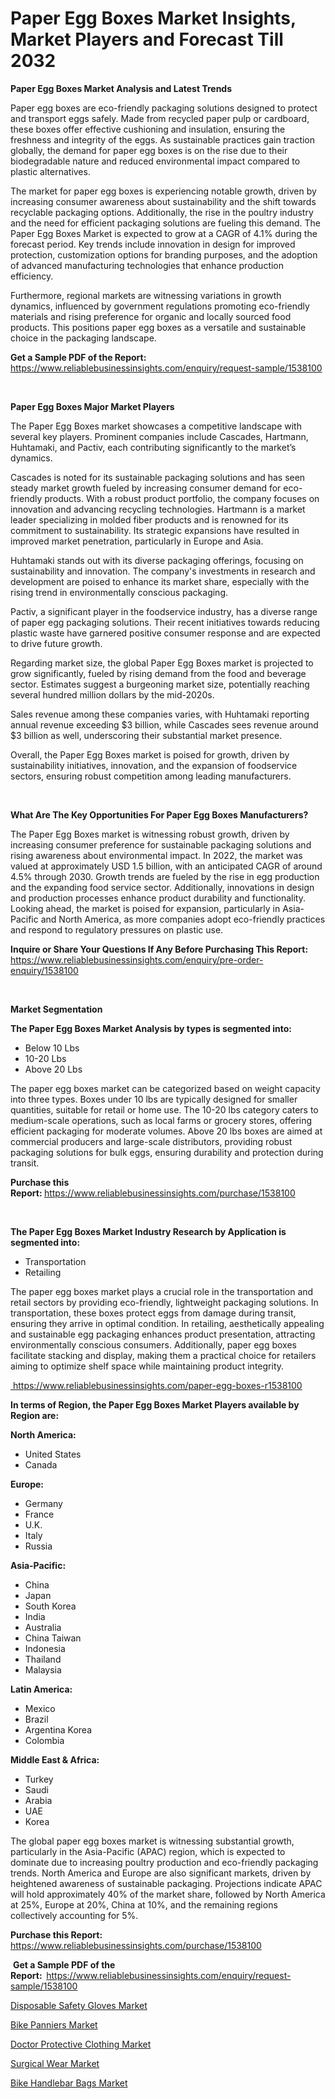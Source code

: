 <p><h1>Paper Egg Boxes Market Insights, Market Players and Forecast Till 2032</h1></p><p><strong>Paper Egg Boxes Market Analysis and Latest Trends</strong></p>
<p><p>Paper egg boxes are eco-friendly packaging solutions designed to protect and transport eggs safely. Made from recycled paper pulp or cardboard, these boxes offer effective cushioning and insulation, ensuring the freshness and integrity of the eggs. As sustainable practices gain traction globally, the demand for paper egg boxes is on the rise due to their biodegradable nature and reduced environmental impact compared to plastic alternatives.</p><p>The market for paper egg boxes is experiencing notable growth, driven by increasing consumer awareness about sustainability and the shift towards recyclable packaging options. Additionally, the rise in the poultry industry and the need for efficient packaging solutions are fueling this demand. The Paper Egg Boxes Market is expected to grow at a CAGR of 4.1% during the forecast period. Key trends include innovation in design for improved protection, customization options for branding purposes, and the adoption of advanced manufacturing technologies that enhance production efficiency.</p><p>Furthermore, regional markets are witnessing variations in growth dynamics, influenced by government regulations promoting eco-friendly materials and rising preference for organic and locally sourced food products. This positions paper egg boxes as a versatile and sustainable choice in the packaging landscape.</p></p>
<p><strong>Get a Sample PDF of the Report:&nbsp;</strong> <a href="https://www.reliablebusinessinsights.com/enquiry/request-sample/1538100?utm_campaign=1106&utm_medium=2&utm_source=Github&utm_content=ia&utm_term=05042025&utm_id=paper-egg-boxes">https://www.reliablebusinessinsights.com/enquiry/request-sample/1538100</a></p>
<p>&nbsp;</p>
<p><strong>Paper Egg Boxes Major Market Players</strong></p>
<p><p>The Paper Egg Boxes market showcases a competitive landscape with several key players. Prominent companies include Cascades, Hartmann, Huhtamaki, and Pactiv, each contributing significantly to the market’s dynamics.</p><p>Cascades is noted for its sustainable packaging solutions and has seen steady market growth fueled by increasing consumer demand for eco-friendly products. With a robust product portfolio, the company focuses on innovation and advancing recycling technologies. Hartmann is a market leader specializing in molded fiber products and is renowned for its commitment to sustainability. Its strategic expansions have resulted in improved market penetration, particularly in Europe and Asia. </p><p>Huhtamaki stands out with its diverse packaging offerings, focusing on sustainability and innovation. The company's investments in research and development are poised to enhance its market share, especially with the rising trend in environmentally conscious packaging. </p><p>Pactiv, a significant player in the foodservice industry, has a diverse range of paper egg packaging solutions. Their recent initiatives towards reducing plastic waste have garnered positive consumer response and are expected to drive future growth.</p><p>Regarding market size, the global Paper Egg Boxes market is projected to grow significantly, fueled by rising demand from the food and beverage sector. Estimates suggest a burgeoning market size, potentially reaching several hundred million dollars by the mid-2020s.</p><p>Sales revenue among these companies varies, with Huhtamaki reporting annual revenue exceeding $3 billion, while Cascades sees revenue around $3 billion as well, underscoring their substantial market presence. </p><p>Overall, the Paper Egg Boxes market is poised for growth, driven by sustainability initiatives, innovation, and the expansion of foodservice sectors, ensuring robust competition among leading manufacturers.</p></p>
<p>&nbsp;</p>
<p><strong>What Are The Key Opportunities For Paper Egg Boxes Manufacturers?</strong></p>
<p><p>The Paper Egg Boxes market is witnessing robust growth, driven by increasing consumer preference for sustainable packaging solutions and rising awareness about environmental impact. In 2022, the market was valued at approximately USD 1.5 billion, with an anticipated CAGR of around 4.5% through 2030. Growth trends are fueled by the rise in egg production and the expanding food service sector. Additionally, innovations in design and production processes enhance product durability and functionality. Looking ahead, the market is poised for expansion, particularly in Asia-Pacific and North America, as more companies adopt eco-friendly practices and respond to regulatory pressures on plastic use.</p></p>
<p><strong>Inquire or Share Your Questions If Any Before Purchasing This Report:</strong> <a href="https://www.reliablebusinessinsights.com/enquiry/pre-order-enquiry/1538100?utm_campaign=1106&utm_medium=2&utm_source=Github&utm_content=ia&utm_term=05042025&utm_id=paper-egg-boxes">https://www.reliablebusinessinsights.com/enquiry/pre-order-enquiry/1538100</a></p>
<p>&nbsp;</p>
<p><strong>Market Segmentation</strong></p>
<p><strong>The Paper Egg Boxes Market Analysis by types is segmented into:</strong></p>
<p><ul><li>Below 10 Lbs</li><li>10-20 Lbs</li><li>Above 20 Lbs</li></ul></p>
<p><p>The paper egg boxes market can be categorized based on weight capacity into three types. Boxes under 10 lbs are typically designed for smaller quantities, suitable for retail or home use. The 10-20 lbs category caters to medium-scale operations, such as local farms or grocery stores, offering efficient packaging for moderate volumes. Above 20 lbs boxes are aimed at commercial producers and large-scale distributors, providing robust packaging solutions for bulk eggs, ensuring durability and protection during transit.</p></p>
<p><strong>Purchase this Report:&nbsp;</strong><a href="https://www.reliablebusinessinsights.com/purchase/1538100?utm_campaign=1106&utm_medium=2&utm_source=Github&utm_content=ia&utm_term=05042025&utm_id=paper-egg-boxes">https://www.reliablebusinessinsights.com/purchase/1538100</a></p>
<p>&nbsp;</p>
<p><strong>The Paper Egg Boxes Market Industry Research by Application is segmented into:</strong></p>
<p><ul><li>Transportation</li><li>Retailing</li></ul></p>
<p><p>The paper egg boxes market plays a crucial role in the transportation and retail sectors by providing eco-friendly, lightweight packaging solutions. In transportation, these boxes protect eggs from damage during transit, ensuring they arrive in optimal condition. In retailing, aesthetically appealing and sustainable egg packaging enhances product presentation, attracting environmentally conscious consumers. Additionally, paper egg boxes facilitate stacking and display, making them a practical choice for retailers aiming to optimize shelf space while maintaining product integrity.</p></p>
<p><a href="https://www.reliablebusinessinsights.com/paper-egg-boxes-r1538100?utm_campaign=1106&utm_medium=2&utm_source=Github&utm_content=ia&utm_term=05042025&utm_id=paper-egg-boxes">&nbsp;https://www.reliablebusinessinsights.com/paper-egg-boxes-r1538100</a></p>
<p><strong>In terms of Region, the Paper Egg Boxes Market Players available by Region are:</strong></p>
<p>
    <p> <strong> North America: </strong>
        <ul>
            <li>United States</li>
            <li>Canada</li>
        </ul>
        </p> 
    <p> <strong> Europe: </strong>
        <ul>
            <li>Germany</li>
            <li>France</li>
            <li>U.K.</li>
            <li>Italy</li>
            <li>Russia</li>
        </ul>
        </p> 
    <p> <strong> Asia-Pacific: </strong>
        <ul>
            <li>China</li>
            <li>Japan</li>
            <li>South Korea</li>
            <li>India</li>
            <li>Australia</li>
            <li>China Taiwan</li>
            <li>Indonesia</li>
            <li>Thailand</li>
            <li>Malaysia</li>
        </ul>
        </p> 
    <p> <strong> Latin America: </strong>
        <ul>
            <li>Mexico</li>
            <li>Brazil</li>
            <li>Argentina Korea</li>
            <li>Colombia</li>
        </ul>
        </p> 
    <p> <strong> Middle East & Africa: </strong>
        <ul>
            <li>Turkey</li>
            <li>Saudi</li>
            <li>Arabia</li>
            <li>UAE</li>
            <li>Korea</li>
        </ul>
    </p>
    </p>
<p><p>The global paper egg boxes market is witnessing substantial growth, particularly in the Asia-Pacific (APAC) region, which is expected to dominate due to increasing poultry production and eco-friendly packaging trends. North America and Europe are also significant markets, driven by heightened awareness of sustainable packaging. Projections indicate APAC will hold approximately 40% of the market share, followed by North America at 25%, Europe at 20%, China at 10%, and the remaining regions collectively accounting for 5%.</p></p>
<p><strong>Purchase this Report: </strong><a href="https://www.reliablebusinessinsights.com/purchase/1538100?utm_campaign=1106&utm_medium=2&utm_source=Github&utm_content=ia&utm_term=05042025&utm_id=paper-egg-boxes">https://www.reliablebusinessinsights.com/purchase/1538100</a></p>
<p>&nbsp;<strong>Get a Sample PDF of the Report:&nbsp;&nbsp;</strong><a href="https://www.reliablebusinessinsights.com/enquiry/request-sample/1538100?utm_campaign=1106&utm_medium=2&utm_source=Github&utm_content=ia&utm_term=05042025&utm_id=paper-egg-boxes">https://www.reliablebusinessinsights.com/enquiry/request-sample/1538100</a></p>
<p><strong></strong></p>
<p><p><a href="https://github.com/godekkutero4/Market-Research-Report-List-1/blob/main/disposable-safety-gloves-market.md?utm_campaign=1106&utm_medium=2&utm_source=Github&utm_content=ia&utm_term=05042025&utm_id=paper-egg-boxes">Disposable Safety Gloves Market</a></p><p><a href="https://github.com/rumaskdallys2/Market-Research-Report-List-1/blob/main/bike-panniers-market.md?utm_campaign=1106&utm_medium=2&utm_source=Github&utm_content=ia&utm_term=05042025&utm_id=paper-egg-boxes">Bike Panniers Market</a></p><p><a href="https://github.com/abdhsheila7/Market-Research-Report-List-1/blob/main/doctor-protective-clothing-market.md?utm_campaign=1106&utm_medium=2&utm_source=Github&utm_content=ia&utm_term=05042025&utm_id=paper-egg-boxes">Doctor Protective Clothing Market</a></p><p><a href="https://github.com/dringmurza6r/Market-Research-Report-List-1/blob/main/surgical-wear-market.md?utm_campaign=1106&utm_medium=2&utm_source=Github&utm_content=ia&utm_term=05042025&utm_id=paper-egg-boxes">Surgical Wear Market</a></p><p><a href="https://github.com/rjaibiagha/Market-Research-Report-List-1/blob/main/bike-handlebar-bags-market.md?utm_campaign=1106&utm_medium=2&utm_source=Github&utm_content=ia&utm_term=05042025&utm_id=paper-egg-boxes">Bike Handlebar Bags Market</a></p></p>